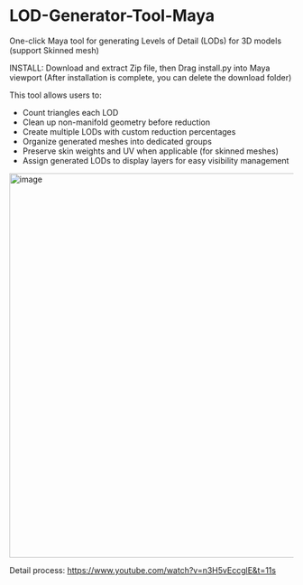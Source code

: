 # LOD-Generator-Tool-Maya
One-click Maya tool for generating Levels of Detail (LODs) for 3D models (support Skinned mesh)

INSTALL: Download and extract Zip file, then Drag install.py into Maya viewport (After installation is complete, you can delete the download folder)

This tool allows users to: 

- Count triangles each LOD
- Clean up non-manifold geometry before reduction
- Create multiple LODs with custom reduction percentages 
- Organize generated meshes into dedicated groups
- Preserve skin weights and UV when applicable (for skinned meshes)
- Assign generated LODs to display layers for easy visibility management
    
<img width="1082" height="680" alt="image" src="https://github.com/user-attachments/assets/76dc626a-52fe-4702-bb98-679ddfa006d3" />

Detail process: https://www.youtube.com/watch?v=n3H5vEccglE&t=11s
